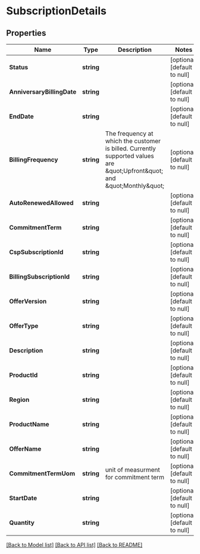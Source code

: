 # SubscriptionDetails

## Properties
Name | Type | Description | Notes
------------ | ------------- | ------------- | -------------
**Status** | **string** |  | [optional] [default to null]
**AnniversaryBillingDate** | **string** |  | [optional] [default to null]
**EndDate** | **string** |  | [optional] [default to null]
**BillingFrequency** | **string** | The frequency at which the customer is billed. Currently supported values are \&quot;Upfront\&quot; and \&quot;Monthly\&quot; | [optional] [default to null]
**AutoRenewedAllowed** | **string** |  | [optional] [default to null]
**CommitmentTerm** | **string** |  | [optional] [default to null]
**CspSubscriptionId** | **string** |  | [optional] [default to null]
**BillingSubscriptionId** | **string** |  | [optional] [default to null]
**OfferVersion** | **string** |  | [optional] [default to null]
**OfferType** | **string** |  | [optional] [default to null]
**Description** | **string** |  | [optional] [default to null]
**ProductId** | **string** |  | [optional] [default to null]
**Region** | **string** |  | [optional] [default to null]
**ProductName** | **string** |  | [optional] [default to null]
**OfferName** | **string** |  | [optional] [default to null]
**CommitmentTermUom** | **string** | unit of measurment for commitment term | [optional] [default to null]
**StartDate** | **string** |  | [optional] [default to null]
**Quantity** | **string** |  | [optional] [default to null]

[[Back to Model list]](../README.md#documentation-for-models) [[Back to API list]](../README.md#documentation-for-api-endpoints) [[Back to README]](../README.md)

